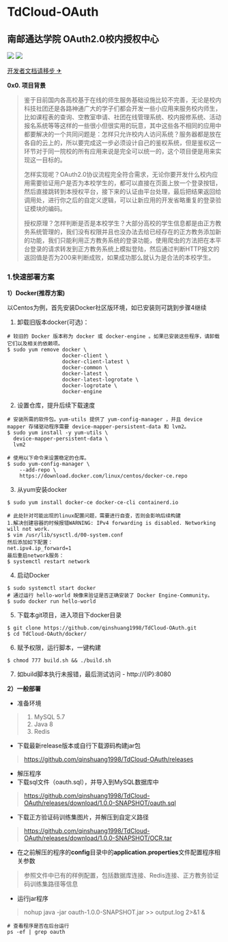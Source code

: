 # TdCloud-OAuth

## 南邮通达学院 OAuth2.0校内授权中心

![](https://img.shields.io/github/license/qinshuang1998/TdCloud-OAuth)
![](https://img.shields.io/github/v/release/qinshuang1998/TdCloud-OAuth)

[开发者文档请移步 ✈](https://github.com/qinshuang1998/TdCloud-OAuth/wiki)

**0x0. 项目背景**

>鉴于目前国内各高校基于在线的师生服务基础设施比较不完善，无论是校内科技社团还是各路神通广大的学子们都会开发一些小应用来服务校内师生，比如课程表的查询、空教室申请、社团在线管理系统、校内报修系统、活动报名系统等等这样的一些很小但很实用的玩意，其中这些各不相同的应用中都要解决的一个共同问题是：怎样只允许校内人访问系统？服务器都是放在各自的云上的，所以要完成这一步必须设计自己的鉴权系统，但是鉴权这一环节对于同一院校的所有应用来说是完全可以统一的，这个项目便是用来实现这一目标的。
>
>怎样实现呢？OAuth2.0协议流程完全符合需求，无论你要开发什么校内应用需要验证用户是否为本校学生的，都可以直接在页面上放一个登录按钮，然后直接跳转到本授权平台，接下来的认证由平台处理，最后把结果返回给调用处，进行你之后的自定义逻辑，可以让新应用的开发省略重复的登录验证模块的编码。
>
>授权原理？怎样判断是否是本校学生？大部分高校的学生信息都是由正方教务系统管理的，我们没有权限并且也没办法去给已经存在的正方教务添加新的功能，我们只能利用正方教务系统的登录功能，使用爬虫的方法把在本平台登录的请求转发到正方教务系统上模拟登陆，然后通过判断HTTP报文的返回值是否为200来判断成败，如果成功那么就认为是合法的本校学生。

### 1.快速部署方案

**1）Docker(推荐方案)**

以Centos为例，首先安装Docker社区版环境，如已安装则可跳到步骤4继续

1. 卸载旧版本docker(可选)：

```shell
# 较旧的 Docker 版本称为 docker 或 docker-engine 。如果已安装这些程序，请卸载它们以及相关的依赖项。
$ sudo yum remove docker \
                  docker-client \
                  docker-client-latest \
                  docker-common \
                  docker-latest \
                  docker-latest-logrotate \
                  docker-logrotate \
                  docker-engine
```
2. 设置仓库，提升后续下载速度

```shell
# 安装所需的软件包。yum-utils 提供了 yum-config-manager ，并且 device mapper 存储驱动程序需要 device-mapper-persistent-data 和 lvm2。
$ sudo yum install -y yum-utils \
  device-mapper-persistent-data \
  lvm2
```

```shell
# 使用以下命令来设置稳定的仓库。
$ sudo yum-config-manager \
    --add-repo \
    https://download.docker.com/linux/centos/docker-ce.repo
```
3. 从yum安装docker

```shell
$ sudo yum install docker-ce docker-ce-cli containerd.io
```
```shell
# 此处针对可能出现的linux配置问题，需要进行自查，否则会影响后续构建
1.解决创建容器的时候报错WARNING: IPv4 forwarding is disabled. Networking will not work.
$ vim /usr/lib/sysctl.d/00-system.conf
然后添加如下配置：
net.ipv4.ip_forward=1
最后重启network服务：
$ systemctl restart network
```
4. 启动Docker

```shell
$ sudo systemctl start docker
# 通过运行 hello-world 映像来验证是否正确安装了 Docker Engine-Community。
$ sudo docker run hello-world
```

5. 下载本git项目，进入项目下docker目录

```shell
$ git clone https://github.com/qinshuang1998/TdCloud-OAuth.git
$ cd TdCloud-OAuth/docker/
```
6. 赋予权限，运行脚本，一键构建

```shell
$ chmod 777 build.sh && ./build.sh
```
7. 如build脚本执行未报错，最后测试访问 - http://{IP}:8080

**2）一般部署**

- 准备环境

> 1. MySQL 5.7
> 2. Java 8
> 3. Redis

- 下载最新release版本或自行下载源码构建jar包

> https://github.com/qinshuang1998/TdCloud-OAuth/releases

- 解压程序
- 下载sql文件（oauth.sql），并导入到MySQL数据库中

> https://github.com/qinshuang1998/TdCloud-OAuth/releases/download/1.0.0-SNAPSHOT/oauth.sql

- 下载正方验证码训练集图片，并解压到自定义路径

> https://github.com/qinshuang1998/TdCloud-OAuth/releases/download/1.0.0-SNAPSHOT/OCR.tar

- 在之前解压的程序的**config**目录中的**application.properties**文件配置程序相关参数

> 参照文件中已有的样例配置，包括数据库连接、Redis连接、正方教务验证码训练集路径等信息

- 运行jar程序

> nohup java -jar oauth-1.0.0-SNAPSHOT.jar >> output.log 2>&1 &

```shell
# 查看程序是否在后台运行
ps -ef | grep oauth
```

